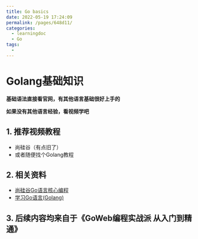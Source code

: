```yaml
---
title: Go basics
date: 2022-05-19 17:24:09
permalink: /pages/648d11/
categories: 
  - learningdoc
  - Go
tags: 
  - 
---
```

# Golang基础知识

**基础语法直接看官网，有其他语言基础很好上手的**

**如果没有其他语言经验，看视频学吧**

## 1. 推荐视频教程

- 尚硅谷（有点旧了）
- 或者随便找个Golang教程



## 2. 相关资料

- <a href="https://store.southyang.cn/note/Golang/%E5%B0%9A%E7%A1%85%E8%B0%B7Go%E8%AF%AD%E8%A8%80%E6%A0%B8%E5%BF%83%E7%BC%96%E7%A8%8B.pdf" target="_blank">尚硅谷Go语言核心编程</a>
- <a href="https://store.southyang.cn/note/Golang/%E5%AD%A6%E4%B9%A0Go%E8%AF%AD%E8%A8%80(Golang).pdf" target="_blank">学习Go语言(Golang)</a>



## 3. 后续内容均来自于《GoWeb编程实战派 从入门到精通》

